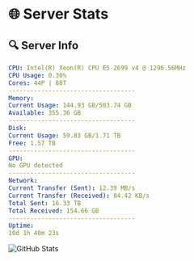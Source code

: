 # 🌐 Server Stats
## 🔍 Server Info
```yaml
CPU: Intel(R) Xeon(R) CPU E5-2699 v4 @ 1296.56MHz
CPU Usage: 0.30%
Cores: 44P | 88T
-----------------------------------
Memory:
Current Usage: 144.93 GB/503.74 GB
Available: 355.36 GB
-----------------------------------
Disk:
Current Usage: 59.83 GB/1.71 TB
Free: 1.57 TB
-----------------------------------
GPU:
No GPU detected
-----------------------------------
Network:
Current Transfer (Sent): 12.39 MB/s
Current Transfer (Received): 84.42 KB/s
Total Sent: 16.33 TB
Total Received: 154.66 GB
-----------------------------------
Uptime:
10d 1h 40m 23s
```
![GitHub Stats](https://img.shields.io/badge/Updated-2025-03-17_23:03:12-blue)